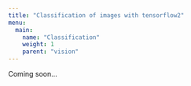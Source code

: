 ```yaml
---
title: "Classification of images with tensorflow2"
menu:
  main:
    name: "Classification"
    weight: 1
    parent: "vision"
---
```


Coming soon...
